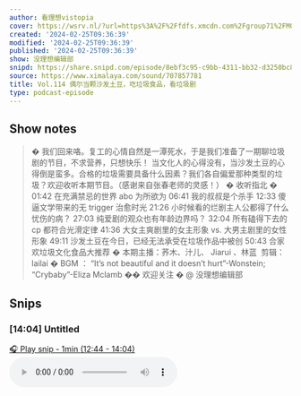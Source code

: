 ```yaml
---
author: 看理想vistopia
cover: https://wsrv.nl/?url=https%3A%2F%2Ffdfs.xmcdn.com%2Fgroup71%2FM07%2F03%2F0C%2FwKgO2V6iTd_QHgIPAANePhgoryg304.jpg&w=200&h=200
created: '2024-02-25T09:36:39'
modified: '2024-02-25T09:36:39'
published: '2024-02-25T09:36:39'
show: 没理想编辑部
snipd: https://share.snipd.com/episode/8ebf3c95-c9bb-4311-bb32-d3250bc85e5f
source: https://www.ximalaya.com/sound/707857781
title: Vol.114 偶尔当颗沙发土豆，吃垃圾食品，看垃圾剧
type: podcast-episode
---
```



## Show notes
> � 我们回来咯。复工的心情自然是一潭死水，于是我们准备了一期聊垃圾剧的节目，不求营养，只想快乐！
> 当文化人的心得没有，当沙发土豆的心得倒是蛮多。合格的垃圾需要具备什么因素？我们各自偏爱那种类型的垃圾？欢迎收听本期节目。（感谢来自张春老师的灵感！）
> � 收听指北 � 
> 01:42   在充满禁忌的世界 abo 为所欲为
> 06:41   我的叔叔是个杀手
> 12:33   傻逼文学带来的无 trigger 治愈时光 
> 21:26   小时候看的烂剧主人公都得了什么忧伤的病？
> 27:03   纯爱剧的观众也有年龄边界吗？
> 32:04   所有磕得下去的 cp 都符合光滑定律
> 41:36   大女主爽剧里的女主形象 vs. 大男主剧里的女性形象
> 49:11   沙发土豆在今日，已经无法承受在垃圾作品中被创
> 50:43   合家欢垃圾文化食品大推荐
> � 本期主播：荞木、汁儿、 Jiarui 、林蓝
> ️  剪辑： lailai
> � BGM ： “It’s not beautiful and it doesn’t hurt”-Wonstein; “Crybaby”-Eliza Mclamb
> �� 欢迎关注 �  @ 没理想编辑部

## Snips
### [14:04] Untitled
[🎧 Play snip - 1min️ (12:44 - 14:04)](https://share.snipd.com/snip/3fe2b5a6-a142-4d5b-a8df-ed79a3fd16c6)
<audio controls> <source src="https://jt.ximalaya.com//GKwRIUEJq4AZAaixrAKrXrhn-aacv2-48K.m4a?channel=rss&album_id=32263017&track_id=707857781&uid=16052400&jt=https://aod.cos.tx.xmcdn.com/storages/4cfb-audiofreehighqps/D2/C0/GKwRIUEJq4AZAaixrAKrXrhn-aacv2-48K.m4a#t=12:44,14:04"> </audio>
